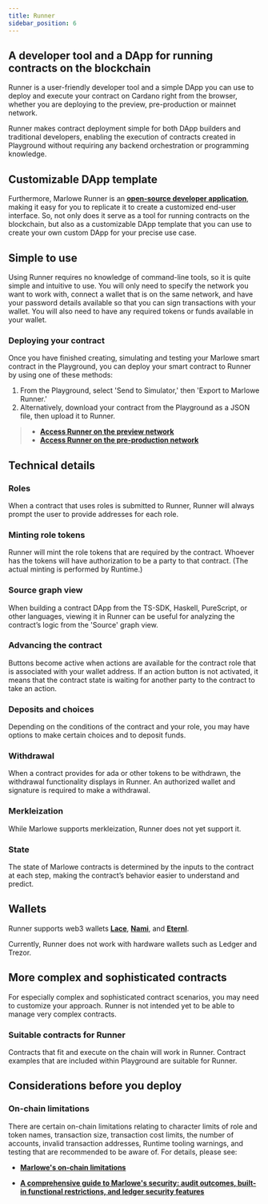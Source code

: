```yaml
---
title: Runner
sidebar_position: 6
---
```


## A developer tool and a DApp for running contracts on the blockchain

Runner is a user-friendly developer tool and a simple DApp you can use to deploy and execute your contract on Cardano right from the browser, whether you are deploying to the preview, pre-production or mainnet network. 

Runner makes contract deployment simple for both DApp builders and traditional developers, enabling the execution of contracts created in Playground without requiring any backend orchestration or programming knowledge. 

## Customizable DApp template

Furthermore, Marlowe Runner is an [**open-source developer application**](https://github.com/input-output-hk/marlowe-runner), making it easy for you to replicate it to create a customized end-user interface. So, not only does it serve as a tool for running contracts on the blockchain, but also as a customizable DApp template that you can use to create your own custom DApp for your precise use case.

## Simple to use

Using Runner requires no knowledge of command-line tools, so it is quite simple and intuitive to use. You will only need to specify the network you want to work with, connect a wallet that is on the same network, and have your password details available so that you can sign transactions with your wallet. You will also need to have any required tokens or funds available in your wallet. 

### Deploying your contract

Once you have finished creating, simulating and testing your Marlowe smart contract in the Playground, you can deploy your smart contract to Runner by using one of these methods: 

1. From the Playground, select 'Send to Simulator,' then 'Export to Marlowe Runner.'
2. Alternatively, download your contract from the Playground as a JSON file, then upload it to Runner. 

> * [**Access Runner on the preview network**](https://preview.runner.marlowe.iohk.io/)
> * [**Access Runner on the pre-production network**](https://preprod.runner.marlowe.iohk.io/)

## Technical details

### Roles 

When a contract that uses roles is submitted to Runner, Runner will always prompt the user to provide addresses for each role. 

### Minting role tokens 

Runner will mint the role tokens that are required by the contract. Whoever has the tokens will have authorization to be a party to that contract. (The actual minting is performed by Runtime.) 

### Source graph view 

When building a contract DApp from the TS-SDK, Haskell, PureScript, or other languages, viewing it in Runner can be useful for analyzing the contract’s logic from the 'Source' graph view. 

### Advancing the contract

Buttons become active when actions are available for the contract role that is associated with your wallet address. If an action button is not activated, it means that the contract state is waiting for another party to the contract to take an action. 

### Deposits and choices

Depending on the conditions of the contract and your role, you may have options to make certain choices and to deposit funds. 

### Withdrawal

When a contract provides for ada or other tokens to be withdrawn, the withdrawal functionality displays in Runner. An authorized wallet and signature is required to make a withdrawal. 

### Merkleization 

While Marlowe supports merkleization, Runner does not yet support it. 

### State 

The state of Marlowe contracts is determined by the inputs to the contract at each step, making the contract’s behavior easier to understand and predict. 

## Wallets

Runner supports web3 wallets [**Lace**](https://www.lace.io/), [**Nami**](https://namiwallet.io/), and [**Eternl**](https://eternl.io/app/mainnet/welcome).  

Currently, Runner does not work with hardware wallets such as Ledger and Trezor. 

## More complex and sophisticated contracts

For especially complex and sophisticated contract scenarios, you may need to customize your approach. Runner is not intended yet to be able to manage very complex contracts. 

### Suitable contracts for Runner

Contracts that fit and execute on the chain will work in Runner. Contract examples that are included within Playground are suitable for Runner. 

## Considerations before you deploy

### On-chain limitations

There are certain on-chain limitations relating to character limits of role and token names, transaction size, transaction cost limits, the number of accounts, invalid transaction addresses, Runtime tooling warnings, and testing that are recommended to be aware of. For details, please see: 

- **[Marlowe's on-chain limitations](../platform-and-architecture/on-chain-limitations)**

- **[A comprehensive guide to Marlowe's security: audit outcomes, built-in functional restrictions, and ledger security features](https://iohk.io/en/blog/posts/2023/06/27/a-comprehensive-guide-to-marlowes-security-audit-outcomes-built-in-functional-restrictions-and-ledger-security-features/)**

